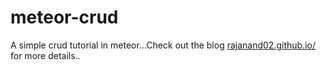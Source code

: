 meteor-crud
===========

A simple crud tutorial in meteor...Check out the blog [rajanand02.github.io/](http://rajanand02.github.io/articles/Simple-crud-app-in-meteor/) for more details..
